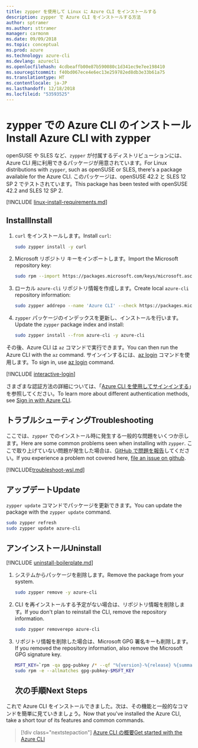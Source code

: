 ```yaml
---
title: zypper を使用して Linux に Azure CLI をインストールする
description: zypper で Azure CLI をインストールする方法
author: sptramer
ms.author: sttramer
manager: carmonm
ms.date: 09/09/2018
ms.topic: conceptual
ms.prod: azure
ms.technology: azure-cli
ms.devlang: azurecli
ms.openlocfilehash: 4cdbeaffb00e87b590080c1d341ec9e7ee198410
ms.sourcegitcommit: f40bd067ece4e6ec13e259782ed8db3e33b61a75
ms.translationtype: HT
ms.contentlocale: ja-JP
ms.lasthandoff: 12/18/2018
ms.locfileid: "53593525"
---
```

# <a name="install-azure-cli-with-zypper"></a><span data-ttu-id="7ee98-103">zypper での Azure CLI のインストール</span><span class="sxs-lookup"><span data-stu-id="7ee98-103">Install Azure CLI with zypper</span></span>

<span data-ttu-id="7ee98-104">openSUSE や SLES など、`zypper` が付属するディストリビューションには、Azure CLI 用に利用できるパッケージが用意されています。</span><span class="sxs-lookup"><span data-stu-id="7ee98-104">For Linux distributions with `zypper`, such as openSUSE or SLES, there's a package available for the Azure CLI.</span></span> <span data-ttu-id="7ee98-105">このパッケージは、openSUSE 42.2 と SLES 12 SP 2 でテストされています。</span><span class="sxs-lookup"><span data-stu-id="7ee98-105">This package has been tested with openSUSE 42.2 and SLES 12 SP 2.</span></span>

[!INCLUDE [linux-install-requirements.md](includes/linux-install-requirements.md)]

## <a name="install"></a><span data-ttu-id="7ee98-106">Install</span><span class="sxs-lookup"><span data-stu-id="7ee98-106">Install</span></span>

1. <span data-ttu-id="7ee98-107">`curl` をインストールします。</span><span class="sxs-lookup"><span data-stu-id="7ee98-107">Install `curl`:</span></span>

   ```bash
   sudo zypper install -y curl
   ```

2. <span data-ttu-id="7ee98-108">Microsoft リポジトリ キーをインポートします。</span><span class="sxs-lookup"><span data-stu-id="7ee98-108">Import the Microsoft repository key:</span></span>

   ```bash
   sudo rpm --import https://packages.microsoft.com/keys/microsoft.asc
   ```

3. <span data-ttu-id="7ee98-109">ローカル `azure-cli` リポジトリ情報を作成します。</span><span class="sxs-lookup"><span data-stu-id="7ee98-109">Create local `azure-cli` repository information:</span></span>

   ```bash
   sudo zypper addrepo --name 'Azure CLI' --check https://packages.microsoft.com/yumrepos/azure-cli azure-cli
   ```

4. <span data-ttu-id="7ee98-110">`zypper` パッケージのインデックスを更新し、インストールを行います。</span><span class="sxs-lookup"><span data-stu-id="7ee98-110">Update the `zypper` package index and install:</span></span>

   ```bash
   sudo zypper install --from azure-cli -y azure-cli
   ```

<span data-ttu-id="7ee98-111">その後、Azure CLI は `az` コマンドで実行できます。</span><span class="sxs-lookup"><span data-stu-id="7ee98-111">You can then run the Azure CLI with the `az` command.</span></span> <span data-ttu-id="7ee98-112">サインインするには、[az login](/cli/azure/reference-index#az-login) コマンドを使用します。</span><span class="sxs-lookup"><span data-stu-id="7ee98-112">To sign in, use [az login](/cli/azure/reference-index#az-login) command.</span></span>

[!INCLUDE [interactive-login](includes/interactive-login.md)]

<span data-ttu-id="7ee98-113">さまざまな認証方法の詳細については、「[Azure CLI を使用してサインインする](authenticate-azure-cli.md)」を参照してください。</span><span class="sxs-lookup"><span data-stu-id="7ee98-113">To learn more about different authentication methods, see [Sign in with Azure CLI](authenticate-azure-cli.md).</span></span>

## <a name="troubleshooting"></a><span data-ttu-id="7ee98-114">トラブルシューティング</span><span class="sxs-lookup"><span data-stu-id="7ee98-114">Troubleshooting</span></span>

<span data-ttu-id="7ee98-115">ここでは、`zypper` でのインストール時に発生する一般的な問題をいくつか示します。</span><span class="sxs-lookup"><span data-stu-id="7ee98-115">Here are some common problems seen when installing with `zypper`.</span></span> <span data-ttu-id="7ee98-116">ここで取り上げていない問題が発生した場合は、[GitHub で問題を報告](https://github.com/Azure/azure-cli/issues)してください。</span><span class="sxs-lookup"><span data-stu-id="7ee98-116">If you experience a problem not covered here, [file an issue on github](https://github.com/Azure/azure-cli/issues).</span></span>

[!INCLUDE[troubleshoot-wsl.md](includes/troubleshoot-wsl.md)]


## <a name="update"></a><span data-ttu-id="7ee98-117">アップデート</span><span class="sxs-lookup"><span data-stu-id="7ee98-117">Update</span></span>

<span data-ttu-id="7ee98-118">`zypper update` コマンドでパッケージを更新できます。</span><span class="sxs-lookup"><span data-stu-id="7ee98-118">You can update the package with the `zypper update` command.</span></span>

```bash
sudo zypper refresh
sudo zypper update azure-cli
```

## <a name="uninstall"></a><span data-ttu-id="7ee98-119">アンインストール</span><span class="sxs-lookup"><span data-stu-id="7ee98-119">Uninstall</span></span>

[!INCLUDE [uninstall-boilerplate.md](includes/uninstall-boilerplate.md)]

1. <span data-ttu-id="7ee98-120">システムからパッケージを削除します。</span><span class="sxs-lookup"><span data-stu-id="7ee98-120">Remove the package from your system.</span></span>

    ```bash
    sudo zypper remove -y azure-cli
    ```

2. <span data-ttu-id="7ee98-121">CLI を再インストールする予定がない場合は、リポジトリ情報を削除します。</span><span class="sxs-lookup"><span data-stu-id="7ee98-121">If you don't plan to reinstall the CLI, remove the repository information.</span></span>

   ```bash
   sudo zypper removerepo azure-cli
   ```

3. <span data-ttu-id="7ee98-122">リポジトリ情報を削除した場合は、Microsoft GPG 署名キーも削除します。</span><span class="sxs-lookup"><span data-stu-id="7ee98-122">If you removed the repository information, also remove the Microsoft GPG signature key.</span></span>

   ```bash
   MSFT_KEY=`rpm -qa gpg-pubkey /* --qf "%{version}-%{release} %{summary}\n" | grep Microsoft | awk '{print $1}'`
   sudo rpm -e --allmatches gpg-pubkey-$MSFT_KEY
   ```
   ## <a name="next-steps"></a><span data-ttu-id="7ee98-123">次の手順</span><span class="sxs-lookup"><span data-stu-id="7ee98-123">Next Steps</span></span>

<span data-ttu-id="7ee98-124">これで Azure CLI をインストールできました。次は、その機能と一般的なコマンドを簡単に見ていきましょう。</span><span class="sxs-lookup"><span data-stu-id="7ee98-124">Now that you've installed the Azure CLI, take a short tour of its features and common commands.</span></span>

> [!div class="nextstepaction"]
> [<span data-ttu-id="7ee98-125">Azure CLI の概要</span><span class="sxs-lookup"><span data-stu-id="7ee98-125">Get started with the Azure CLI</span></span>](get-started-with-azure-cli.md)
